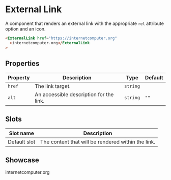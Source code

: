 <script lang="ts">
    import ExternalLink from "$lib/components/ExternalLink.svelte";
</script>

# External Link

A component that renders an external link with the appropriate `rel` attribute option and an icon.

```html
<ExternalLink href="https://internetcomputer.org"
  >internetcomputer.org</ExternalLink
>
```

## Properties

| Property | Description                             | Type     | Default |
| -------- | --------------------------------------- | -------- | ------- |
| `href`   | The link target.                        | `string` |         |
| `alt`    | An accessible description for the link. | `string` | `""`    |

## Slots

| Slot name    | Description                                        |
| ------------ | -------------------------------------------------- |
| Default slot | The content that will be rendered within the link. |

## Showcase

<div style="padding: var(--padding-2x) 0">
<ExternalLink href="https://internetcomputer.org">internetcomputer.org</ExternalLink>
</div>
